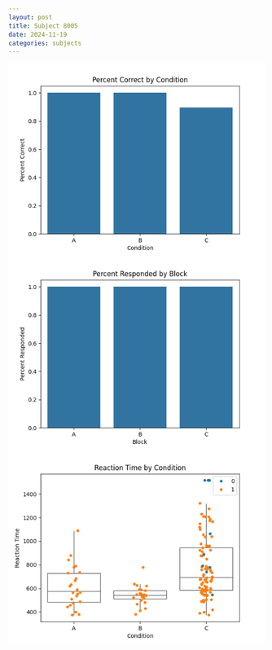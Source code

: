 ```yaml
---
layout: post
title: Subject 8005
date: 2024-11-19
categories: subjects
---
```


![](data/8005/run-4/8005_ATS_percent_correct.png)
![](data/8005/run-4/8005_ATS_percent_responded.png)
![](data/8005/run-4/8005_ATS_rt.png)
